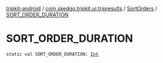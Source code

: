 [tripkit-android](../../index.md) / [com.skedgo.tripkit.ui.tripresults](../index.md) / [SortOrders](index.md) / [SORT_ORDER_DURATION](./-s-o-r-t_-o-r-d-e-r_-d-u-r-a-t-i-o-n.md)

# SORT_ORDER_DURATION

`static val SORT_ORDER_DURATION: `[`Int`](https://kotlinlang.org/api/latest/jvm/stdlib/kotlin/-int/index.html)